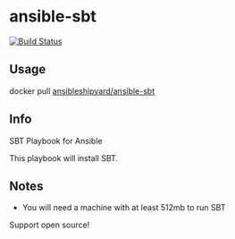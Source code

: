 ansible-sbt
===========

[![Build Status](https://travis-ci.org/AnsibleShipyard/ansible-sbt.svg?branch=master)](https://travis-ci.org/AnsibleShipyard/ansible-sbt)


## Usage

docker pull [ansibleshipyard/ansible-sbt](https://registry.hub.docker.com/u/ansibleshipyard/ansible-sbt/)


## Info

SBT Playbook for Ansible

This playbook will install SBT.


## Notes

 * You will need a machine with at least 512mb to run SBT


Support open source!
